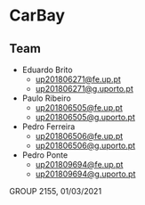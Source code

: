 # CarBay

## Team

* Eduardo Brito
    * [up201806271@fe.up.pt](mailto:up201806271@fe.up.pt)
    * [up201806271@g.uporto.pt](mailto:up201806271@g.uporto.pt)
* Paulo Ribeiro
    * [up201806505@fe.up.pt](mailto:up201806505@fe.up.pt)
    * [up201806505@g.uporto.pt](mailto:up201806505@g.uporto.pt)
* Pedro Ferreira
    * [up201806506@fe.up.pt](mailto:up201806506@fe.up.pt)
    * [up201806506@g.uporto.pt](mailto:up201806506@g.uporto.pt)
* Pedro Ponte
    * [up201809694@fe.up.pt](mailto:up201809694@fe.up.pt)
    * [up201809694@g.uporto.pt](mailto:up201809694@g.uporto.pt)

GROUP 2155, 01/03/2021
